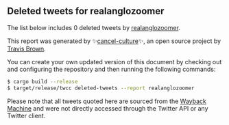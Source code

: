## Deleted tweets for realanglozoomer

The list below includes 0 deleted tweets by
[realanglozoomer](https://twitter.com/realanglozoomer).



This report was generated by ✨[cancel-culture](https://github.com/travisbrown/cancel-culture)✨,
an open source project by [Travis Brown](https://twitter.com/travisbrown).

You can create your own updated version of this document by checking out and configuring the
repository and then running the following commands:

```bash
$ cargo build --release
$ target/release/twcc deleted-tweets --report realanglozoomer
```

Please note that all tweets quoted here are sourced from the
[Wayback Machine](https://web.archive.org) and were not directly accessed through the Twitter API or
any Twitter client.

